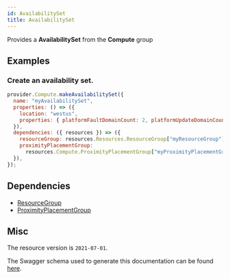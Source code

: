 ```yaml
---
id: AvailabilitySet
title: AvailabilitySet
---
```

Provides a **AvailabilitySet** from the **Compute** group
## Examples
### Create an availability set.
```js
provider.Compute.makeAvailabilitySet({
  name: "myAvailabilitySet",
  properties: () => ({
    location: "westus",
    properties: { platformFaultDomainCount: 2, platformUpdateDomainCount: 20 },
  }),
  dependencies: ({ resources }) => ({
    resourceGroup: resources.Resources.ResourceGroup["myResourceGroup"],
    proximityPlacementGroup:
      resources.Compute.ProximityPlacementGroup["myProximityPlacementGroup"],
  }),
});

```
## Dependencies
- [ResourceGroup](../Resources/ResourceGroup.md)
- [ProximityPlacementGroup](../Compute/ProximityPlacementGroup.md)
## Misc
The resource version is `2021-07-01`.

The Swagger schema used to generate this documentation can be found [here](https://github.com/Azure/azure-rest-api-specs/tree/main/specification/compute/resource-manager/Microsoft.Compute/stable/2021-07-01/compute.json).
